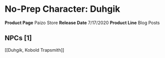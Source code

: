 ﻿---
id: '60'
name: No-Prep Character. Duhgik
rarity: Common
source: null
trait: null
type: Source

---
# No-Prep Character: Duhgik

**Product Page** Paizo Store
**Release Date** 7/17/2020
**Product Line** Blog Posts

## NPCs [1]

[[Duhgik, Kobold Trapsmith]]